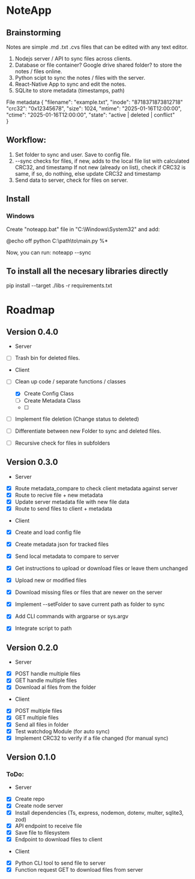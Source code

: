 # NoteApp
## Brainstorming
Notes are simple .md .txt .cvs files that can be edited with any text editor.

1. Nodejs server / API to sync files across clients.
2. Database or file container? Google drive shared folder? to store the notes / files online.
3. Python scipt to sync the notes / files with the server. 
4. React-Native App to sync and edit the notes.
5. SQLite to store metadata (timestamps, path)


File metadata
{
  "filename": "example.txt",
  "inode": "8718371873812718"
  "crc32": "0x12345678",
  "size": 1024,
  "mtime": "2025-01-16T12:00:00",
  "ctime": "2025-01-16T12:00:00",
  "state": "active | deleted | conflict"  
}


## Workflow:
1. Set folder to sync and user. Save to config file. 
2. --sync checks for files, if new, adds to the local file list with calculated CRC32, and timestamp
   If not new (already on list), check if CRC32 is same, if so, do nothing, else update CRC32 and timestamp
3. Send data to server, check for files on server.


## Install
### Windows
Create "noteapp.bat" file in "C:\Windows\System32" and add:

@echo off
python C:\path\to\main.py %*

Now, you can run:
noteapp --sync

## To install all the necesary libraries directly
pip install --target ./libs -r requirements.txt


# Roadmap
## Version 0.4.0
- Server
- [ ] Trash bin for deleted files.

- Client
- [ ] Clean up code / separate functions / classes
  - [x] Create Config Class
  - [ ] Create Metadata Class
  - [ ] 
- [ ] Implement file deletion (Change status to deleted)
- [ ] Differentiate between new Folder to sync and deleted files.
- [ ] Recursive check for files in subfolders


## Version 0.3.0
- Server
- [x] Route metadata_compare to check client metadata against server
- [x] Route to recive file + new metadata
- [x] Update server metadata file with new file data
- [x] Route to send files to client + metadata

- Client
- [x] Create and load config file 
- [x] Create metadata json for tracked files
- [x] Send local metadata to compare to server
- [x] Get instructions to upload or download files or leave them unchanged
- [x] Upload new or modified files
- [x] Download missing files or files that are newer on the server
- [x] Implement --setFolder to save current path as folder to sync
- [x] Add CLI commands with argparse or sys.argv
- [x] Integrate script to path


## Version 0.2.0
- Server
- [x] POST handle multiple files 
- [x] GET handle multiple files
- [x] Download al files from the folder

- Client
- [x] POST multiple files
- [x] GET multiple files
- [x] Send all files in folder
- [x] Test watchdog Module (for auto sync)
- [x] Implement CRC32 to verify if a file changed (for manual sync)

## Version 0.1.0
### ToDo:
- Server
- [x] Create repo
- [x] Create node server
- [x] Install dependencies (Ts, express, nodemon, dotenv, multer, sqlite3, zod)
- [x] API endpoint to receive file
- [x] Save file to filesystem
- [x] Endpoint to download files to client
  
- Client
- [x] Python CLI tool to send file to server
- [x] Function request GET to download files from server
